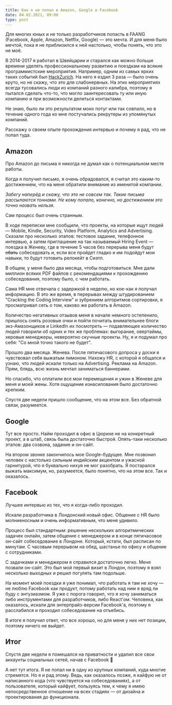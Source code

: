 ```yaml
---
title: Как я не попал в Amazon, Google и Facebook
date: 04.02.2021, 09:00
type: post
---
```


Для многих юных и не только разработчиков попасть в FAANG (Facebook, Apple,
Amazon, Netflix, Google) — это мечта. И для меня было мечтой, пока я не
приблизился к ней настолько, чтобы понять, что это не моё.

В 2014-2017 я работал в Швейцарии и старался как можно больше времени уделять
профессиональному развитию и поездкам на всякие программистские мероприятия.
Например, одним из самых ярких таких событий был
[HackZurich](https://www.hackzurich.com/). На него я ездил 3 раза — было очень
круто, но не скажу, что это для слабонервных. На этих мероприятиях всегда
тусовались люди из компаний разного калибра, поэтому я пытался сделать что-то,
что могло заинтересовать ту или иную компанию и при возможности делиться
контактами.

Не знаю, было ли это результатом моих потуг или так совпало, но в течение
одного года ко мне постучались рекрутеры из упомянутых компаний.

Расскажу о своем опыте прохождения интервью и почему я рад, что не попал туда.

## Amazon

Про Amazon до письма я никогда не думал как о потенциальном месте работы.

Когда я получил письмо, я очень обрадовался, я считал это каким-то достижением,
что на меня обратили внимание из именитой компании.

*Забегу наперёд и скажу, что это не совсем так. Такие письма рассылаются
тоннами. Не кому попало, конечно, но достижением это точно назвать нельзя.*

Сам процесс был очень странным.

В ходе переписки мне сообщили, что проекты, на которые ищут людей — Mobile,
Kindle, Security, Video Platform, Analytics and Advertising. Сказали про
несколько этапов: тестовое задание, телефонное интервью, а затем приглашение на
так называемый Hiring Event — поездка в Женеву, где в течение 5 часов без
перерыва меня будут ~~ебать~~ собеседовать и, если все пройдет гладко и им
подойдут мои навыки, то будут готовить релокейт в Сиэтл.

В общем, у меня было два месяца, чтобы подготовиться. Мне дали миллион всяких
PDF файлов с рекомендациями к прохождению собеседования, поэтому было, с чем
работать.

Сама HR мне отвечала с задержкой в неделю, но кое-как я получал информацию. В
это же время, в перерывах между штудированием "Cracking the Coding Interview" и
зубрением алгоритмов сортировки, я просматривал сеть о том, каково же работать
в Amazon.

Количество негативных отзывов меня в начале немного остепенило, пришлось снять
розовые очки и пойти почитать внимательнее блоги экз-Амазонщиков и LinkedIn их
посмотреть — подавляющее количество людей говорили об одних и тех же проблемах:
выгорание, овертаймы, херовые менеджеры, невероятно скучные проекты. Ну, я и
подумал про себя: "Со мной точно такого не будет".

Прошло два месяца. Женева. После пятичасового допроса у доски я чувствовал себя
выжатым лимоном. Нахожу HR, с которой я общался и узнаю, что людей искали
только на Advertising. Реклама на Amazon. Прям, блядь, всю жизнь мечтал
заниматься баннерами.

Но спасибо, что оплатили все мои перемещения и ужин в Женеве для меня и моей
жены. Хотя ощущение изнасилования было достаточно крепким.

Спустя две недели пришло сообщение, что на этом все. Без обратной связи,
разумеется.

## Google

Тут все просто. Найм проходил в офис в Цюрихе не на конкретный проект, а в
штаб, связь была достаточно быстрой. Опять-таки несколько этапов: два созвона,
задание и он-сайт.

На втором звонке закончилось мое Google-будущее. Мне позвонил человек с
настолько сильным индийским акцентом и ужасной гарнитурой, что я буквально
нихуя не мог разобрать. Я постарался выжать максимум, но, разумеется, было
понятно, что на этом все. Так и оказалось.

## Facebook

Лучшее интервью из тех, что я когда-либо проходил.

Искали разработчика в Лондонский новый офис. Общение с HR было молниеносным и
очень информативным, что меня удивило.

Процесс был стандартным: решение нескольких алгоритмических задачек онлайн,
затем общение с менеджером и в конце пятичасовое он-сайт собеседование в
Лондоне. Который, кстати, был расписан по минутам. С часовым перерывом на обед,
шастанье по офису и общение с сотрудниками.

С задачками и менеджером я справился достаточно легко. Меня позвали он-сайт.
Это был мой первый визит в Лондон, поэтому я взял несколько выходных и решил
погулять там подольше.

На момент моей поездки я уже понимал, что работать я там не хочу — не люблю
Facebook как продукт, потому работать над ним я вряд ли буду с энтузиазмом. Я
уже с порога говорил, что я хочу заниматься либо инструментами для
разработчиков, либо React'ом. Человека, как оказалось, искали для
энтерпрайз-версии Facebook'а, поэтому я расслабился и проходил собеседование на
отъебись.

В итоге я получил ответ, что все хорошо, но для меня у них нет позиции, поэтому
ничего не выйдет.

## Итог

Спустя две недели я помешался на приватности и удалил все свои аккаунты
социальных сетей, начав с Facebook 🤷

А нет тут итога. Я не попал ни в одну из крупных компаний, куда многие
стремятся. Но я и рад этому. Ведь, как оказалось позже, я кайфую не от
написанного кода (что чувствуется на собеседованиях), а от пользователя,
который кайфует, пользуясь тем, к чему я имею непосредственное отношение на
всех стадиях — от дизайна и проектирования до функционала.
